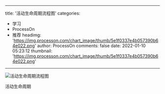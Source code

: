 
---
title: '活动生命周期流程图'
categories: 
 - 学习
 - ProcessOn
 - 推荐
headimg: 'https://img.processon.com/chart_image/thumb/5e1f0337e4b057390b64e022.png'
author: ProcessOn
comments: false
date: 2022-01-10 05:23:12
thumbnail: 'https://img.processon.com/chart_image/thumb/5e1f0337e4b057390b64e022.png'
---

<div>   
<img class="thumb" alt="活动生命周期流程图" src="https://img.processon.com/chart_image/thumb/5e1f0337e4b057390b64e022.png" referrerpolicy="no-referrer">
<p>活动生命周期</p>  
</div>
            